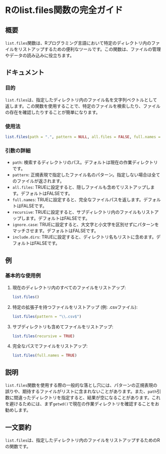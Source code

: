 <!--
Meta Description: # Rのlist.files関数の完全ガイド ## 概要 `list.files`関数は、Rプログラミング言語において特定のディレクトリ内のファイルをリストアップするための便利なツールです。この関数は、ファイルの管理やデータの読み込みに役立ちます。 ## ドキュメント ### 目的 `list.fi...
Meta Keywords: files, list, false, trueに設定すると, デフォルトはfalseです
-->

# Rのlist.files関数の完全ガイド

## 概要
`list.files`関数は、Rプログラミング言語において特定のディレクトリ内のファイルをリストアップするための便利なツールです。この関数は、ファイルの管理やデータの読み込みに役立ちます。

## ドキュメント
### 目的
`list.files`は、指定したディレクトリ内のファイル名を文字列ベクトルとして返します。この関数を使用することで、特定のファイルを検索したり、ファイルの存在を確認したりすることが簡単になります。

### 使用法
```R
list.files(path = ".", pattern = NULL, all.files = FALSE, full.names = FALSE, recursive = FALSE, ignore.case = FALSE, include.dirs = FALSE)
```

### 引数の詳細
- `path`: 検索するディレクトリのパス。デフォルトは現在の作業ディレクトリです。
- `pattern`: 正規表現で指定したファイル名のパターン。指定しない場合は全てのファイルが返されます。
- `all.files`: TRUEに設定すると、隠しファイルも含めてリストアップします。デフォルトはFALSEです。
- `full.names`: TRUEに設定すると、完全なファイルパスを返します。デフォルトはFALSEです。
- `recursive`: TRUEに設定すると、サブディレクトリ内のファイルもリストアップします。デフォルトはFALSEです。
- `ignore.case`: TRUEに設定すると、大文字と小文字を区別せずにパターンをマッチさせます。デフォルトはFALSEです。
- `include.dirs`: TRUEに設定すると、ディレクトリ名もリストに含めます。デフォルトはFALSEです。

## 例
### 基本的な使用例
1. 現在のディレクトリ内のすべてのファイルをリストアップ:
   ```R
   list.files()
   ```

2. 特定の拡張子を持つファイルをリストアップ (例: .csvファイル):
   ```R
   list.files(pattern = "\\.csv$")
   ```

3. サブディレクトリも含めてファイルをリストアップ:
   ```R
   list.files(recursive = TRUE)
   ```

4. 完全なパスでファイルをリストアップ:
   ```R
   list.files(full.names = TRUE)
   ```

## 説明
`list.files`関数を使用する際の一般的な落とし穴には、パターンの正規表現の誤りや、期待するファイルがリストに含まれないことがあります。また、`path`引数に間違ったディレクトリを指定すると、結果が空になることがあります。これを避けるためには、まず`getwd()`で現在の作業ディレクトリを確認することをお勧めします。

## 一文要約
`list.files`は、指定したディレクトリ内のファイルをリストアップするためのRの関数です。